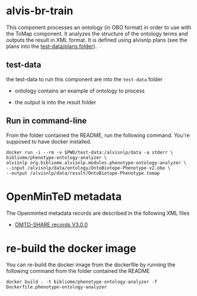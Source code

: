 # alvis-br-train

This component processes an ontology (in OBO format)
in order to use with the ToMap component. It analyzes the structure of
the ontology terms and outputs the result in XML format. It is defined using alvisnlp plans (see the plans into the [test-data/plans folder](test-data/plans)).

## test-data
the test-data to run this component are into the `test-data` folder
 
* ontology contains an example of ontology to process

* the output is into the result folder

## Run in command-line

From the folder contained the README, run the following command. You're supposed to have docker installed.

```
docker run -i --rm -v $PWD/test-data:/alvisnlp/data -a stderr \
bibliome/phenotype-ontology-analyzer \
alvisnlp org.bibliome.alvisnlp.modules.phenotype-ontology-analyzer \
--input /alvisnlp/data/ontology/OntoBiotope-Phenotype-v2.obo \
--output /alvisnlp/data/result/OntoBiotope-Phenotype.tomap
```

# OpenMinTeD metadata

The Openminted metadata records are described in the following XML files
* [OMTD-SHARE records V3.0.0](phenotype-ontology-analyzer.metadata.omtd.v3.0.0)

# re-build the docker image
You can re-build the docker image from the dockerfile by running the following command from the folder contained the README
```
docker build . -t bibliome/phenotype-ontology-analyzer -f Dockerfile.phenotype-ontology-analyzer
```
